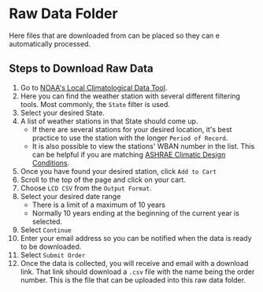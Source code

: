 # Raw Data Folder

Here files that are downloaded from []() can be placed so they can e automatically processed.

## Steps to Download Raw Data

1. Go to [NOAA's Local Climatological Data Tool](https://www.ncdc.noaa.gov/cdo-web/datatools/lcd).
2. Here you can find the weather station with several different filtering tools. Most commonly, the `State` filter is used.
3. Select your desired State.
4. A list of weather stations in that State should come up.
   - If there are several stations for your desired location, it's best practice to use the station with the longer `Period of Record`.
   - It is also possible to view the stations' WBAN number in the list. This can be helpful if you are matching [ASHRAE Climatic Design Conditions](http://ashrae-meteo.info/v2.0/).
5. Once you have found your desired station, click `Add to Cart`
6. Scroll to the top of the page and click on your cart.
7. Choose `LCD CSV` from the `Output Format`.
8. Select your desired date range
   - There is a limit of a maximum of 10 years
   - Normally 10 years ending at the beginning of the current year is selected.
9. Select `Continue`
10. Enter your email address so you can be notified when the data is ready to be downloaded.
11. Select `Submit Order`
12. Once the data is collected, you will receive and email with a download link. That link should download a `.csv` file with the name being the order number. This is the file that can be uploaded into this raw data folder.
